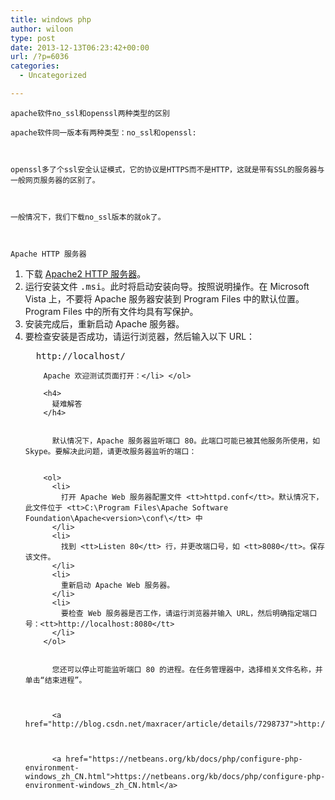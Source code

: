 ```yaml
---
title: windows php
author: wiloon
type: post
date: 2013-12-13T06:23:42+00:00
url: /?p=6036
categories:
  - Uncategorized

---
```


  
    apache软件no_ssl和openssl两种类型的区别
  


<div id="content">
  
    apache软件同一版本有两种类型：no_ssl和openssl:
  
  
  
    openssl多了个ssl安全认证模式，它的协议是HTTPS而不是HTTP，这就是带有SSL的服务器与一般网页服务器的区别了。
  
  
  
    一般情况下，我们下载no_ssl版本的就ok了。
  
  
  
    Apache HTTP 服务器
  
  
  <ol>
    <li>
      下载 <a href="http://httpd.apache.org/download.cgi" target="_blank">Apache2 HTTP 服务器</a>。
    </li>
    <li>
      运行安装文件 <tt>.msi</tt>。此时将启动安装向导。按照说明操作。在 Microsoft Vista 上，不要将 Apache 服务器安装到 Program Files 中的默认位置。Program Files 中的所有文件均具有写保护。
    </li>
    <li>
      安装完成后，重新启动 Apache 服务器。
    </li>
    <li>
      要检查安装是否成功，请运行浏览器，然后输入以下 URL： <pre>  http://localhost/</pre>
      
      
        Apache 欢迎测试页面打开：</li> </ol> 
        
        <h4>
          疑难解答
        </h4>
        
        
          默认情况下，Apache 服务器监听端口 80。此端口可能已被其他服务所使用，如 Skype。要解决此问题，请更改服务器监听的端口：
        
        
        <ol>
          <li>
            打开 Apache Web 服务器配置文件 <tt>httpd.conf</tt>。默认情况下，此文件位于 <tt>C:\Program Files\Apache Software Foundation\Apache<version>\conf\</tt> 中
          </li>
          <li>
            找到 <tt>Listen 80</tt> 行，并更改端口号，如 <tt>8080</tt>。保存该文件。
          </li>
          <li>
            重新启动 Apache Web 服务器。
          </li>
          <li>
            要检查 Web 服务器是否工作，请运行浏览器并输入 URL，然后明确指定端口号：<tt>http://localhost:8080</tt>
          </li>
        </ol>
        
        
          您还可以停止可能监听端口 80 的进程。在任务管理器中，选择相关文件名称，并单击“结束进程”。
        
        
        
          <a href="http://blog.csdn.net/maxracer/article/details/7298737">http://blog.csdn.net/maxracer/article/details/7298737</a>
        
        
        
          <a href="https://netbeans.org/kb/docs/php/configure-php-environment-windows_zh_CN.html">https://netbeans.org/kb/docs/php/configure-php-environment-windows_zh_CN.html</a>
        